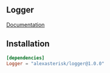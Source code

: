 ## Logger

[Documentation](https://alexasterisk.github.io/WallyPackages/logger/)

## Installation

```toml
[dependencies]
Logger = "alexasterisk/logger@1.0.0"
```
